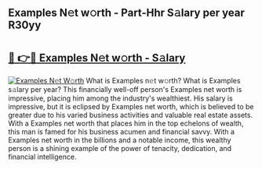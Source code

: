 ## Examples N𝚎t w𝚘rth - Part-Hhr S𝚊lary per year R30yy

# <h2><a href="http://gc38y15.nevu.top/?p=Examples">🔗 👉🔴 Examples N𝚎t w𝚘rth - S𝚊lary</a></h2>

[![Examples N𝚎t W𝚘rth](https://i.imgur.com/Oavwk0R.jpeg)](http://gc38y15.nevu.top/?p=Examples)
What is Examples n𝚎t w𝚘rth? What is Examples s𝚊lary per year?
This financially well-off person's Examples net worth is impressive, placing him among the industry's wealthiest. His salary is impressive, but it is eclipsed by Examples net worth, which is believed to be greater due to his varied business activities and valuable real estate assets. With a Examples net worth that places him in the top echelons of wealth, this man is famed for his business acumen and financial savvy. With a Examples net worth in the billions and a notable income, this wealthy person is a shining example of the power of tenacity, dedication, and financial intelligence.
